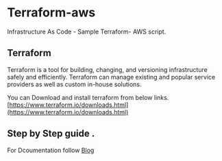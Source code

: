 # Terraform-aws
Infrastructure As Code - Sample Terraform- AWS script.

## Terraform
Terraform is a tool for building, changing, and versioning infrastructure safely and efficiently. Terraform can manage existing and popular service providers as well as custom in-house solutions.

You can Download and install terraform from below links.
[https://www.terraform.io/downloads.html](https://www.terraform.io/downloads.html)


## Step by Step guide .
For Dcoumentation follow [Blog](https://devops-geek.blogspot.com/2018/12/infrastructure-as-code-terraform-and-aws.html)
